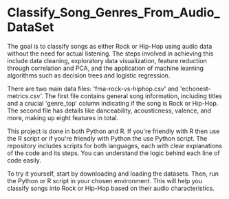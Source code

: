 # Classify_Song_Genres_From_Audio_DataSet
The goal is to classify songs as either Rock or Hip-Hop using audio data without the need for actual listening. The steps involved in achieving this include data cleaning, exploratory data visualization, feature reduction through correlation and PCA, and the application of machine learning algorithms such as decision trees and logistic regression. 

There are two main data files: 'fma-rock-vs-hiphop.csv' and 'echonest-metrics.csv'. The first file contains general song information, including titles and a crucial 'genre_top' column indicating if the song is Rock or Hip-Hop. The second file has details like danceability, acousticness, valence, and more, making up eight features in total.

This project is done in both Python and R. If you're friendly with R then use the R script or if you're friendly with Python the use Python script. The repository includes scripts for both languages, each with clear explanations of the code and its steps. You can understand the logic behind each line of code easily.

To try it yourself, start by downloading and loading the datasets. Then, run the Python or R script in your chosen environment. This will help you classify songs into Rock or Hip-Hop based on their audio characteristics. 
